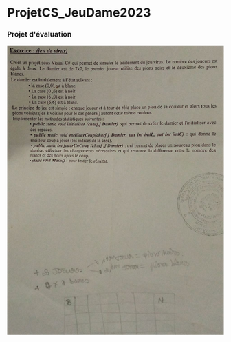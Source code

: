 # ProjetCS_JeuDame2023

### Projet d'évaluation
![Lire la consigne](https://github.com/Pattykev/ProjetCS_JeuDame2023/blob/master/photo_2023-04-03_19-16-14.jpg)
